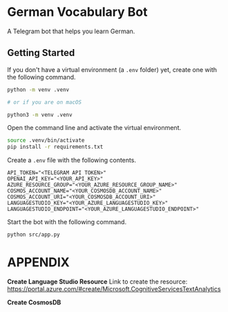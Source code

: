 # German Vocabulary Bot

A Telegram bot that helps you learn German.

## Getting Started

If you don't have a virtual environment (a `.env` folder) yet, create one with the following command.

```bash
python -m venv .venv

# or if you are on macOS

python3 -m venv .venv
```

Open the command line and activate the virtual environment.

```bash
source .venv/bin/activate
pip install -r requirements.txt
```

Create a `.env` file with the following contents.

```
API_TOKEN="<TELEGRAM API TOKEN>"
OPENAI_API_KEY="<YOUR_API_KEY>"
AZURE_RESOURCE_GROUP="<YOUR_AZURE_RESOURCE_GROUP_NAME>"
COSMOS_ACCOUNT_NAME="<YOUR_COSMOSDB_ACCOUNT_NAME>"
COSMOS_ACCOUNT_URI="<YOUR_COSMOSDB_ACCOUNT_URI>"
LANGUAGESTUDIO_KEY="<YOUR_AZURE_LANGUAGESTUDIO_KEY>"
LANGUAGESTUDIO_ENDPOINT="<YOUR_AZURE_LANGUAGESTUDIO_ENDPOINT>"

```

Start the bot with the following command.

```bash
python src/app.py
```


# APPENDIX

**Create Language Studio Resource**
Link to create the resource: https://portal.azure.com/#create/Microsoft.CognitiveServicesTextAnalytics

**Create CosmosDB**
